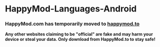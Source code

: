 # HappyMod-Languages-Android

### HappyMod.com has temporarily moved to [happymod.to](https://happymod.to)

**Any other websites claiming to be "official" are fake and may harm your device or steal your data. Only download from HappyMod.to to stay safe!**
